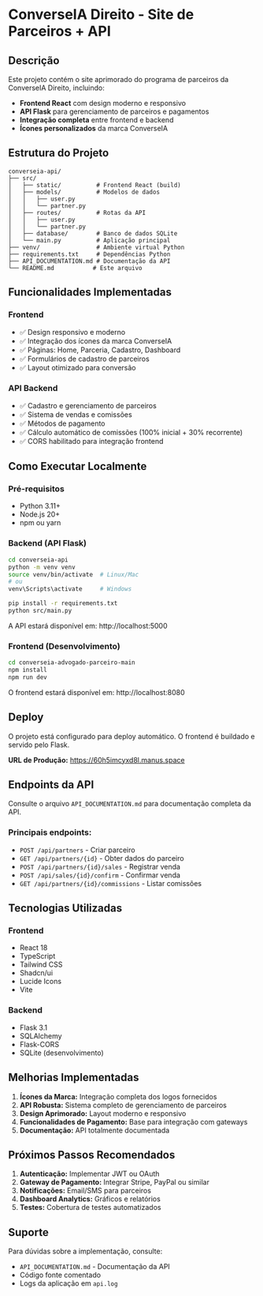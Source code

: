 # ConverseIA Direito - Site de Parceiros + API

## Descrição

Este projeto contém o site aprimorado do programa de parceiros da ConverseIA Direito, incluindo:

- **Frontend React** com design moderno e responsivo
- **API Flask** para gerenciamento de parceiros e pagamentos
- **Integração completa** entre frontend e backend
- **Ícones personalizados** da marca ConverseIA

## Estrutura do Projeto

```
converseia-api/
├── src/
│   ├── static/          # Frontend React (build)
│   ├── models/          # Modelos de dados
│   │   ├── user.py
│   │   └── partner.py
│   ├── routes/          # Rotas da API
│   │   ├── user.py
│   │   └── partner.py
│   ├── database/        # Banco de dados SQLite
│   └── main.py          # Aplicação principal
├── venv/                # Ambiente virtual Python
├── requirements.txt     # Dependências Python
├── API_DOCUMENTATION.md # Documentação da API
└── README.md           # Este arquivo
```

## Funcionalidades Implementadas

### Frontend
- ✅ Design responsivo e moderno
- ✅ Integração dos ícones da marca ConverseIA
- ✅ Páginas: Home, Parceria, Cadastro, Dashboard
- ✅ Formulários de cadastro de parceiros
- ✅ Layout otimizado para conversão

### API Backend
- ✅ Cadastro e gerenciamento de parceiros
- ✅ Sistema de vendas e comissões
- ✅ Métodos de pagamento
- ✅ Cálculo automático de comissões (100% inicial + 30% recorrente)
- ✅ CORS habilitado para integração frontend

## Como Executar Localmente

### Pré-requisitos
- Python 3.11+
- Node.js 20+
- npm ou yarn

### Backend (API Flask)
```bash
cd converseia-api
python -m venv venv
source venv/bin/activate  # Linux/Mac
# ou
venv\Scripts\activate     # Windows

pip install -r requirements.txt
python src/main.py
```

A API estará disponível em: http://localhost:5000

### Frontend (Desenvolvimento)
```bash
cd converseia-advogado-parceiro-main
npm install
npm run dev
```

O frontend estará disponível em: http://localhost:8080

## Deploy

O projeto está configurado para deploy automático. O frontend é buildado e servido pelo Flask.

**URL de Produção:** https://60h5imcyxd8l.manus.space

## Endpoints da API

Consulte o arquivo `API_DOCUMENTATION.md` para documentação completa da API.

### Principais endpoints:
- `POST /api/partners` - Criar parceiro
- `GET /api/partners/{id}` - Obter dados do parceiro
- `POST /api/partners/{id}/sales` - Registrar venda
- `POST /api/sales/{id}/confirm` - Confirmar venda
- `GET /api/partners/{id}/commissions` - Listar comissões

## Tecnologias Utilizadas

### Frontend
- React 18
- TypeScript
- Tailwind CSS
- Shadcn/ui
- Lucide Icons
- Vite

### Backend
- Flask 3.1
- SQLAlchemy
- Flask-CORS
- SQLite (desenvolvimento)

## Melhorias Implementadas

1. **Ícones da Marca:** Integração completa dos logos fornecidos
2. **API Robusta:** Sistema completo de gerenciamento de parceiros
3. **Design Aprimorado:** Layout moderno e responsivo
4. **Funcionalidades de Pagamento:** Base para integração com gateways
5. **Documentação:** API totalmente documentada

## Próximos Passos Recomendados

1. **Autenticação:** Implementar JWT ou OAuth
2. **Gateway de Pagamento:** Integrar Stripe, PayPal ou similar
3. **Notificações:** Email/SMS para parceiros
4. **Dashboard Analytics:** Gráficos e relatórios
5. **Testes:** Cobertura de testes automatizados

## Suporte

Para dúvidas sobre a implementação, consulte:
- `API_DOCUMENTATION.md` - Documentação da API
- Código fonte comentado
- Logs da aplicação em `api.log`

